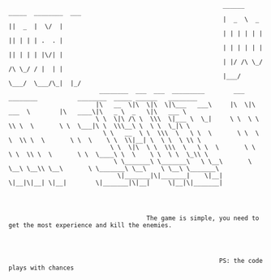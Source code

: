                                                                ______ _____  ________  ___
                                                               |  _  \  _  ||  _  |  \/  |
                                                               | | | | | | || | | | .  . |
                                                               | | | | | | || | | | |\/| |
                                                               | |/ /\ \_/ /\ \_/ / |  | |
                                                               |___/  \___/  \___/\_|  |_/               
                             ________  ___  ___  _________        ___  ________           ________  _____ ______   ________                         
                            |\   __  \|\  \|\  \|\___   ___\     |\  \|\   ___  \        |\   ____\|\   _ \  _   \|\   ___ \                                                        
                            \ \  \|\ /\ \  \\\  \|___ \  \_|     \ \  \ \  \\ \  \       \ \  \___|\ \  \\\__\ \  \ \  \_|\ \                                                             
                              \ \   __  \ \  \\\  \   \ \  \       \ \  \ \  \\ \  \       \ \  \    \ \  \\|__| \  \ \  \ \\ \                                          
                                \ \  \|\  \ \  \\\  \   \ \  \       \ \  \ \  \\ \  \       \ \  \____\ \  \    \ \  \ \  \_\\ \                                                   
                                 \ \_______\ \_______\   \ \__\       \ \__\ \__\\ \__\       \ \_______\ \__\    \ \__\ \_______\                                
                                  \|_______|\|_______|    \|__|        \|__|\|__| \|__|        \|_______|\|__|     \|__|\|_______|                              
                                                                                                    
                                                                                                    
                                                                                                    

                                          The game is simple, you need to get the most experience and kill the enemies.
          
          
          
          
                                                              PS: the code plays with chances
